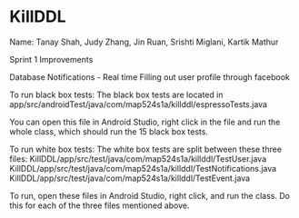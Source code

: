 # KillDDL

Name: Tanay Shah, Judy Zhang, Jin Ruan, Srishti Miglani, Kartik Mathur

Sprint 1 Improvements

Database
Notifications - Real time
Filling out user profile through facebook


To run black box tests: 
The black box tests are located in app/src/androidTest/java/com/map524s1a/killddl/espressoTests.java

You can open this file in Android Studio, right click in the file and run the whole class, which should run the 15 black box tests. 

To run white box tests: 
The white box tests are split between these three files: 
KillDDL/app/src/test/java/com/map524s1a/killddl/TestUser.java
KillDDL/app/src/test/java/com/map524s1a/killddl/TestNotifications.java
KillDDL/app/src/test/java/com/map524s1a/killddl/TestEvent.java

To run, open these files in Android Studio, right click, and run the class. Do this for each of the three files mentioned above. 